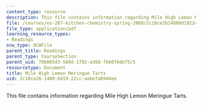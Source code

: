 ```yaml
---
content_type: resource
description: This file contains information regarding Mile High Lemon Meringue Tarts.
file: /courses/es-287-kitchen-chemistry-spring-2009/2c10ce2614806d1922ccaabe7a6944ee_MITES_287S09_read07.pdf
file_type: application/pdf
learning_resource_types:
- Readings
ocw_type: OCWFile
parent_title: Readings
parent_type: CourseSection
parent_uid: 79b065d3-500d-1f02-a368-fb60f6de75c5
resourcetype: Document
title: Mile High Lemon Meringue Tarts
uid: 2c10ce26-1480-6d19-22cc-aabe7a6944ee
---
```

This file contains information regarding Mile High Lemon Meringue Tarts.

